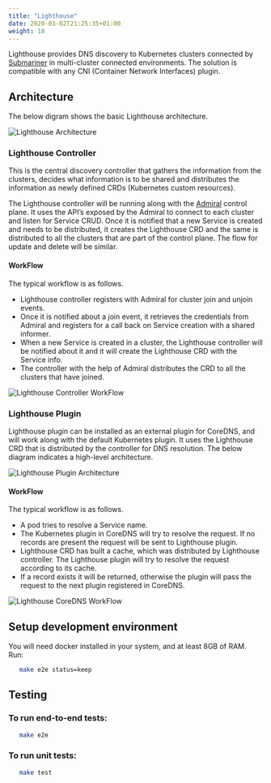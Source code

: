 ```yaml
---
title: "Lighthouse"
date: 2020-03-02T21:25:35+01:00
weight: 10
---
```


Lighthouse provides DNS discovery to Kubernetes clusters connected by [Submariner](https://github.com/submariner-io/submariner) in multi-cluster connected environments. The solution is compatible with any CNI (Container Network Interfaces) plugin.

## Architecture
The below digram shows the basic Lighthouse architecture.

![Lighthouse Architecture](/images/lighthouse/architecture.png)

### Lighthouse Controller
This is the central discovery controller that gathers the information from the clusters, decides what information is to be shared and distributes the information as newly defined CRDs (Kubernetes custom resources).

The Lighthouse controller will be running along with the [Admiral](https://github.com/submariner-io/admiral) control plane. It uses the API’s exposed by the Admiral to connect to each cluster and listen for Service CRUD. Once it is notified that a new Service is created and needs to be distributed, it creates the Lighthouse CRD and the same is distributed to all the clusters that are part of the control plane. The flow for update and delete will be similar.

#### WorkFlow
The typical workflow is as follows.

- Lighthouse controller registers with Admiral for cluster join and unjoin events.
- Once it is notified about a join event, it retrieves the credentials from Admiral and registers for a call back on Service creation with a shared informer.
- When a new Service is created in a cluster, the Lighthouse controller will be notified about it and it will create the Lighthouse CRD with the Service info.
- The controller with the help of Admiral distributes the CRD to all the clusters that have joined.

![Lighthouse Controller WorkFlow](https://raw.githubusercontent.com/submariner-io/lighthouse/master/docs/img/controllerWorkFlow.png)

### Lighthouse Plugin
Lighthouse plugin can be installed as an external plugin for CoreDNS, and will work along with the default Kubernetes plugin. It uses the Lighthouse CRD that is distributed by the controller for DNS resolution. The below diagram indicates a high-level architecture.

![Lighthouse Plugin Architecture](https://raw.githubusercontent.com/submariner-io/lighthouse/master/docs/img/lighthousePluginArchitecture.png)

#### WorkFlow
The typical workflow is as follows.

- A pod tries to resolve a Service name.
- The Kubernetes plugin in CoreDNS will try to resolve the request. If no records are present the request will be sent to Lighthouse plugin.
- Lighthouse CRD has built a cache, which was distributed by Lighthouse controller. The Lighthouse plugin will try to resolve the request according to its cache.
- If a record exists it will be returned, otherwise the plugin will pass the request to the next plugin registered in CoreDNS.

![Lighthouse CoreDNS WorkFlow](https://raw.githubusercontent.com/submariner-io/lighthouse/master/docs/img/coreDNSWorkFlow.png)


## Setup development environment
You will need docker installed in your system, and at least 8GB of RAM.
Run:
```bash
   make e2e status=keep
```

## Testing

### To run end-to-end tests:
```bash
   make e2e
```

### To run unit tests:
```bash
   make test
```

